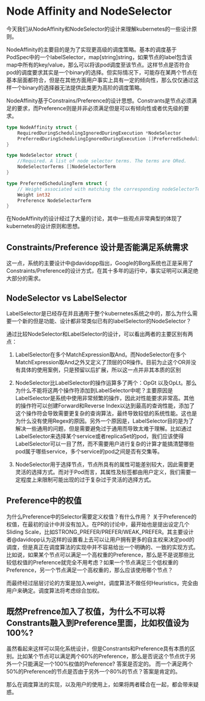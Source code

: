 # Node Affinity and NodeSelector

今天我们从NodeAffinity和NodeSelector的设计来理解kubernetes的一些设计原则。

NodeAffinity的主要目的是为了实现更高级的调度策略。基本的调度基于PodSpec中的一个labelSelector，map[string]string，如果节点的label包含该map中所有的key/value，那么可以将该pod调度至该节点。这样节点是否符合pod的调度要求其实是一个binary的选择。但实际情况下，可能存在某两个节点在基本层面都符合，但是在其他方面用户事实上具有一定的倾向性，那么仅仅通过这样一个binary的选择器无法提供此类更为高阶的调度策略。

NodeAffinity基于Constrains/Preference的设计思想。Constrants是节点必须满足的要求，而Preference则是并非必须满足但是可以有倾向性或者优先级的要求。

```go
type NodeAffinity struct {
	RequiredDuringSchedulingIgnoredDuringExecution *NodeSelector
	PreferredDuringSchedulingIgnoredDuringExecution []PreferredSchedulingTerm
}

type NodeSelector struct {
	//Required. A list of node selector terms. The terms are ORed.
	NodeSelectorTerms []NodeSelectorTerm
}

type PreferredSchedulingTerm struct {
	// Weight associated with matching the corresponding nodeSelectorTerm, in the range 1-100.
	Weight int32
	Preference NodeSelectorTerm
}
```

在NodeAffinity的设计经过了大量的讨论，其中一些观点非常典型的体现了kubernetes的设计原则和思想。

## Constraints/Preference 设计是否能满足系统需求
这一点，系统的主要设计中@davidopp指出，Google的Borg系统也正是采用了Constraints/Preference的设计方式，在其十多年的运行中，事实证明可以满足绝大部分的需求。

## NodeSelector vs LabelSelector
LabelSelector是已经存在并且通用于整个kubernetes系统之中的，那么为什么需要一个新的但是功能、设计都非常类似已有的labelSelector的NodeSelector？

通过比较NodeSelector和LabelSelector的设计，可以看出两者的主要区别有两点：

1. LabelSelector在多个MatchExpression取And。而NodeSelector在多个MatchExpression取And之外又定义了顶层的OR操作。目前为止这个OR并没有具体的使用案例，只是预留以后扩展，所以这一点并非其本质的区别

2. NodeSelector比LabelSelector的操作运算多了两个：OpGt 以及OpLt。那么为什么不能将这两个操作符添加到LabelSelector中呢？主要原因是LabelSelector是系统中使用非常频繁的操作，因此对性能要求非常高。其他的操作符可以创建Forward和Reverse Index以达到最高的查询性能，添加了这个操作符会导致需要更复杂的查询算法，最终导致较低的系统性能。这也是为什么没有使用Regex的原因。另外一个原因是，LabelSelector目的是为了解决一些通用的问题，但是需要避免过于通用而导致太难于理解。比如通过LabelSelector来选择某个service或者replicaSet的pod，我们应该使得LabelSelector可以一目了然，而不需要用户进行复杂的计算才能搞清楚哪些pod属于哪些service，多个service的pod之间是否有交集等。

3. NodeSelector用于选择节点，节点所具有的属性可能差别较大，因此需要更灵活的选择方式。而对于Pod而言，其属性及标签都由用户定义，我们需要一定程度上来限制可能出现的过于复杂过于灵活的选择方式。

## Preference中的权值
为什么Preference中的Selector需要定义权值？有什么作用？
关于Preference的权值，在最初的设计中并没有加入。在PR的讨论中，最开始也是提出设定几个Sliding Scale，比如STRONG_PREFER/PREFER/WEAK_PREFER。其主要设计者@davidopp认为这样的设置看上去可以让用户拥有更多的自主权来决定pod的调度，但是真正在调度算法的实现中并不容易给出一个明确的、一致的实现方式。比如说，如果某个节点可以满足一个高权重的Preference，那么是不是说那些比较低权值的Preference就完全不用考虑？如果一个节点满足三个低权重的Preference，另一个节点满足一个高权重的，那么应该使用哪个节点？

而最终经过层层讨论的方案是加入weight，调度算法不做任何Heuristics，完全由用户来确定。调度算法将考虑综合加权。

## 既然Prefrence加入了权值，为什么不可以将Constrants融入到Preference里面，比如权值设为100%?
虽然看起来这样可以简化系统设计，但是Constrants和Preference具有本质的区别。比如某个节点可以满足两个60%的Preference，那么是否说这个节点优于另外一个只能满足一个100%权值的Preference? 答案是否定的。
而一个满足两个50%的Preference的节点是否由于另外一个80%的节点？答案是肯定的。

那么在调度算法的实现，以及用户的使用上，如果将两者糅合在一起，都会带来疑惑。
